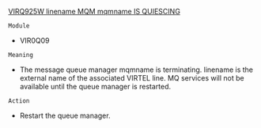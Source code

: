 [VIRQ925W linename MQM mqmname IS QUIESCING](https://virtel.readthedocs.io/en/latest/manuals/virtel/Virtel459MG/messages.html?highlight=VIRQ925W#VIRQ925W)

`Module`
- VIR0Q09

`Meaning`
- The message queue manager mqmname is terminating. linename is the external name of the associated VIRTEL line. MQ services will not be available until the queue manager is restarted.

`Action`
- Restart the queue manager.
